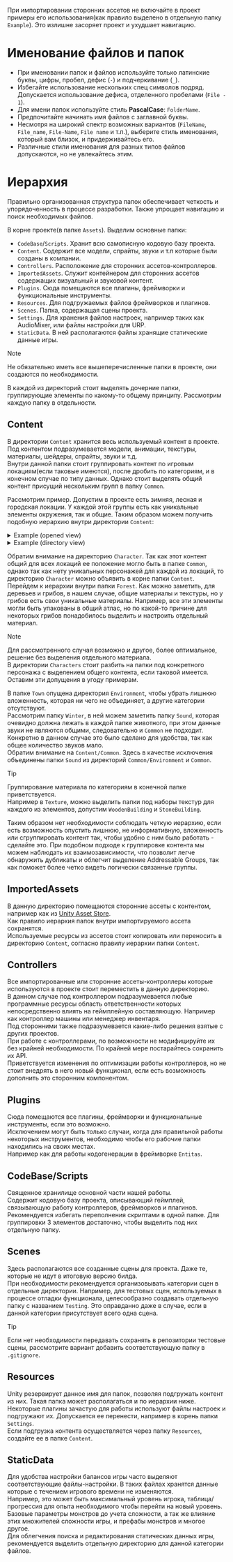 При импортировании сторонних ассетов не включайте в проект примеры его использования(как правило выделено в отдельную папку `Example`). Это излишне засоряет проект и ухудшает навигацию.

# Именование файлов и папок

- При именовании папок и файлов используйте только латинские буквы, цифры, пробел, дефис (`-`) и подчеркивание (`_`).  
- Избегайте использование нескольких спец символов подряд. Допускается использование дефиса, отделенного пробелами (`File - 1`).
- Для имени папок используйте стиль **PascalCase**: `FolderName`.  
- Предпочитайте начинать имя файлов с заглавной буквы.  
- Несмотря на широкий спектр возможных вариантов (`FileName`, `File_name`, `File-Name`, `File name` и т.п.), выберите стиль именования, который вам близок, и придерживайтесь его.  
- Различные стили именования для разных типов файлов допускаются, но не увлекайтесь этим.

# Иерархия

Правильно организованная структура папок обеспечивает четкость и упорядоченность в процессе разработки. Также упрощает навигацию и поиск необходимых файлов.

В корне проекте(в папке `Assets`). Выделим основные папки:
- `CodeBase`/`Scripts`. Хранит всю самописную кодовую базу проекта.
- `Content`. Содержит все модели, спрайты, звуки и т.п которые были созданы в компании.
- `Controllers`. Расположение для сторонних ассетов-контроллеров. 
- `ImportedAssets`. Служит контейнером для сторонних ассетов содержащих визуальный и звуковой контент.
- `Plugins`. Сюда помещаются все плагины, фреймворки и функциональные инструменты.
- `Resources`. Для подгружаемых файлов фреймворков и плагинов.
- `Scenes`. Папка, содержащая сцены проекта. 
- `Settings`. Для хранения файлов настроек, например таких как AudioMixer, или файлы настройки для URP.
- `StaticData`. В ней располагаются файлы хранящие статические данные игры.

> [!Note]
> Не обязательно иметь все вышеперечисленные папки в проекте, они создаются по необходимости.

В каждой из директорий стоит выделять дочерние папки, группирующие элементы по какому-то общему принципу.
Рассмотрим каждую папку в отдельности. 

## Content

В директории `Content` хранится весь используемый контент в проекте.  
Под контентом подразумевается модели, анимации, текстуры, материалы, шейдеры, спрайты, звуки и т.д.  
Внутри данной папки стоит группировать контент по игровым локациям(если таковые имеются), после дробить по категориям, и в конечном случае по типу данных. Однако стоит выделять общий контент присущий нескольким групп в папку `Common`.

Рассмотрим пример. Допустим в проекте есть зимняя, лесная и городская локации. У каждой этой группы есть как уникальные элементы окружения, так и общие. Таким образом можем получить подобную иерархию внутри директории `Content`:

<details>
<summary>Example (opened view)</summary>

- Forest
  - Environment
    - Tree
      - Prefab
      - Model
    - Mushroom
      - Prefab
      - Model
      - Material
    - Common 
      - Texture
      - Material
- Town
  - Building
    - Prefab
    - Model
    - Material
    - Texture
- Winter
  - Animal
    - Sound
    - Fox
      - Animation
      - Prefab
      - Model
      - Material
      - Texture
    - Wolf
      - Animation
      - Prefab
      - Model
      - Material
      - Texture
    - Rabbit
      - Animation
      - Prefab
      - Model
      - Material
      - Texture
- Characters
  - Animation
  - Prefab
  - Model
  - Material
  - Sound
  - Texture
- Common
  - Environment
    - Tree
      - Prefab
      - Model
      - Material
      - Texture
    - Props
      - Prefab
      - Model
      - Material
      - Texture
  - Sound
    - BackgroundMusic
    - Environment
- UI
  - Sprite
    - Button
    - Frame
    - Icons
  - Sound
    - Effects
    - Interactive
    - Notifications
</details>

<details>
<summary>Example (directory view)</summary>
<ul>
<details>
  <summary>Forest</summary>
  <ul>
    <details>
      <summary>Environment</summary>
      <ul>
        <details>
          <summary>Tree</summary>
          <ul>
            <li>Prefab</li>
            <li>Model</li>
          </ul>
        </details>
        <details>
          <summary>Mushroom</summary>
          <ul>
            <li>Prefab</li>
            <li>Model</li>
            <li>Material</li>
          </ul>
        </details>
        <details>
          <summary>Common</summary>
          <ul>
            <li>Texture</li>
            <li>Material</li>
          </ul>
        </details>
      </ul>
    </details>
  </ul>
</details>

<details>
  <summary>Town</summary>
  <ul>
    <details>
      <summary>Building</summary>
      <ul>
        <li>Prefab</li>
        <li>Model</li>
        <li>Material</li>
        <li>Texture</li>
      </ul>
    </details>
  </ul>
</details>

<details>
  <summary>Winter</summary>
  <ul>
    <details>
      <summary>Animal</summary>
      <ul>
        <details>
          <summary> Sound </summary>
          <ul>
            <li>Fox.mp3</li>
            <li>Wolf.wav</li>
            <li>Rabbit.ogg</li>
          </ul>
        </details>
        <details>
          <summary>Fox</summary>
          <ul>
            <li>Animation</li>
            <li>Prefab</li>
            <li>Model</li>
            <li>Material</li>
            <li>Texture</li>
          </ul>
        </details>
        <details>
          <summary>Wolf</summary>
          <ul>
            <li>Animation</li>
            <li>Prefab</li>
            <li>Model</li>
            <li>Material</li>
            <li>Texture</li>
          </ul>
        </details>
        <details>
          <summary>Rabbit</summary>
          <ul>
            <li>Animation</li>
            <li>Prefab</li>
            <li>Model</li>
            <li>Material</li>
            <li>Texture</li>
          </ul>
        </details>
      </ul>
    </details>
  </ul>
</details>

<details>
  <summary>Characters</summary>
  <ul>
    <li>Animation</li>
    <li>Prefab</li>
    <li>Model</li>
    <li>Material</li>
    <li>Sound</li>
    <li>Texture</li>
  </ul>
</details>

<details>
  <summary>Common</summary>
  <ul>
    <details>
      <summary>Environment</summary>
      <ul>
        <details>
          <summary>Tree</summary>
          <ul>
            <li>Prefab</li>
            <li>Model</li>
            <li>Material</li>
            <li>Texture</li>
          </ul>
        </details>
        <details>
          <summary>Props</summary>
          <ul>
            <li>Prefab</li>
            <li>Model</li>
            <li>Material</li>
            <li>Texture</li>
          </ul>
        </details>
      </ul>
    </details>
    <details>
      <summary>Sound</summary>
      <ul>
        <li>BackgroundMusic</li>
        <li>Environment</li>
      </ul>
    </details>
  </ul>
</details>

<details>
  <summary>UI</summary>
  <ul>
  <details>
    <summary>Sprite</summary>
    <ul>
      <li>Buttons</li>
      <li>Frame</li>
      <li>Icons</li>
    </ul>
    </details>
  <details>
    <summary>Sound</summary>
    <ul>
      <li>Effects</li>
      <li>Interactive</li>
      <li>Notifications</li>
    </ul>
    </details>
  </ul>
</details>
</ul>
</details>

Обратим внимание на директорию `Character`. Так как этот контент общий для всех локаций ее положение могло быть в папке `Common`, однако так как нету уникальных персонажей для каждой из локаций, то директорию `Character` можно объявить в корне папки `Content`.  
Перейдем к иерархии внутри папки `Forest`. Как можно заметить, для деревьев и грибов, в нашем случае, общие материалы и текстуры, но у грибов есть свои уникальные материалы. Например, все эти элементы могли быть упакованы в общий атлас, но по какой-то причине для некоторых грибов понадобилось выделить и настроить отдельный материал.

> [!Note]
> Для рассмотренного случая возможно и другое, более оптимальное, решение без выделения отдельного материала.  
> В директории `Characters` стоит разбить на папки под конкретного персонажа с выделением общего контента, если таковой имеется.  
> Оставим эти допущения в угоду примерам.

В папке `Town` опущена директория `Environment`, чтобы убрать лишнюю вложенность, которая ни чего не объединяет, а другие категории отсутствуют.  
Рассмотрим папку `Winter`, в ней можем заметить папку `Sound`, которая очевидно должна лежать в каждой папке животного, при этом данные звуки не являются общими, следовательно и `Common` не подходит. Конкретно в данном случае это было сделано для удобства, так как общее количество звуков мало.  
Обратим внимание на `Content/Common`. Здесь в качестве исключения объединены папки `Sound` из директорий `Common/Environment` и `Common`.

> [!Tip]
> Группирование материала по категориям в конечной папке приветствуется.  
> Например в `Texture`, можно выделить папки под наборы текстур для каждого из элементов, допустим `WoodenBuilding` и `StoneBuilding`.

Таким образом нет необходимости соблюдать четкую иерархию, если есть возможность опустить лишнюю, не информативную, вложенность или сгруппировать контент так, чтобы удобно с ним было работать - сделайте это.
При подобном подходе к группировке контента мы можем наблюдать их взаимозависимости, что позволит легче обнаружить дубликаты и облегчит выделение Addressable Groups, так как поможет более четко видеть логически связанные группы.

## ImportedAssets

В данную директорию помещаются сторонние ассеты c контентом, например как из [Unity Asset Store](https://assetstore.unity.com).  
Как правило иерархия папок внутри импортируемого ассета сохранятся.  
Используемые ресурсы из ассетов стоит копировать или переносить в директорию `Content`, согласно правилу иерархии папки `Content`.


## Controllers

Все импортированные или сторонние ассеты-контроллеры которые используются в проекте стоит переместить в данную директорию.  
В данном случае под контроллером подразумевается любые программные ресурсы область ответственности которых непосредственно влиять на геймплейную составляющую. Например как контроллер машины или менеджер инвентаря.  
Под сторонними также подразумевается какие-либо решения взятые с других проектов.  
При работе с контроллерами, по возможности не модифицируйте их без крайней необходимости. По крайней мере постарайтесь сохранить их API.  
Приветствуется изменения по оптимизации работы контроллеров, но не стоит внедрять в него новый функционал, если есть возможность дополнить это сторонним компонентом.

## Plugins

Сюда помещаются все плагины, фреймворки и функциональные инструменты, если это возможно.  
Исключением могут быть только случаи, когда для правильной работы некоторых инструментов, необходимо чтобы его рабочие папки находились на своих местах.  
Например как для работы кодогенерации в фреймворке `Entitas`. 

## CodeBase/Scripts

Священное хранилище основной части нашей работы.  
Содержит кодовую базу проекта, описывающий геймплей, связывающую работу контроллеров, фреймворков и плагинов.  
Рекомендуется избегать переполнения скриптами в одной папке. Для группировки 3 элементов достаточно, чтобы выделить под них отдельную папку.  

## Scenes

Здесь располагаются все созданные сцены для проекта. Даже те, которые не идут в итоговую версию билда.  
При необходимости рекомендуется организовывать категории сцен в отдельные директории.
Например, для тестовых сцен, используемых в процессе отладки функционала, целесообразно создавать отдельную папку с названием `Testing`. Это оправданно даже в случае, если в данной категории присутствует всего одна сцена.  

> [!Tip]
> Если нет необходимости передавать сохранять в репозитории тестовые сцены, рассмотрите вариант добавить соответствующую папку в `.gitignore`.

## Resources

Unity резервирует данное имя для папок, позволяя подгружать контент из них. Такая папка может располагаться и по иерархии ниже.  
Некоторые плагины зачастую для работы используют файлы настроек и подгружают их. Допускается ее перенести, например в корень папки `Settings`.  
Если подгрузка контента осуществляется через папку `Resources`, создайте ее в папке `Content`.

## StaticData

Для удобства настройки балансов игры часто выделяют соответствующие файлы-настройки. В таких файлах хранятся данные которые с течением игрового времени не изменяются.  
Например, это может быть максимальный уровень игрока, таблица/прогрессия для опыта необходимого чтобы перейти на новый уровень. Базовые параметры монстров до учета сложности, а так же влияние этих множителей сложности игры, и префабы монстров и многое другое.  
Для облегчения поиска и редактирования статических данных игры, рекомендуется выделить отдельную директорию для данной категории файлов.